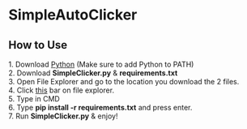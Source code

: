 # SimpleAutoClicker

<h2>How to Use</h2>
1. Download <a href="https://www.python.org/downloads/">Python</a> (Make sure to add Python to PATH) <br>
2. Download <b>SimpleClicker.py</b> & <b>requirements.txt</b> <br>
3. Open File Explorer and go to the location you download the 2 files. <br>
4. Click <a href="https://imgur.com/a/twUV4kY">this</a> bar on file explorer. <br>
5. Type in CMD <br>
6. Type <b>pip install -r requirements.txt</b> and press enter. <br>
7. Run <b>SimpleClicker.py</b> & enjoy!
